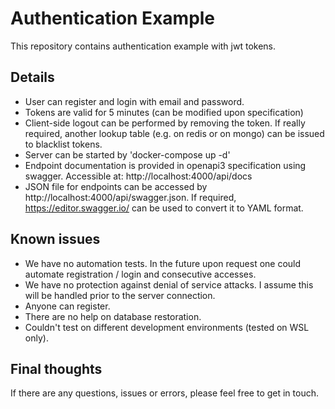 # Authentication Example

This repository contains authentication example with jwt tokens.

## Details

- User can register and login with email and password.
- Tokens are valid for 5 minutes (can be modified upon specification)
- Client-side logout can be performed by removing the token. If really required, another lookup table (e.g. on redis or on mongo) can be issued to blacklist tokens.
- Server can be started by 'docker-compose up -d'
- Endpoint documentation is provided in openapi3 specification using swagger. Accessible at: http://localhost:4000/api/docs
- JSON file for endpoints can be accessed by http://localhost:4000/api/swagger.json. If required, https://editor.swagger.io/ can be used to convert it to YAML format.

## Known issues

- We have no automation tests. In the future upon request one could automate registration / login and consecutive accesses. 
- We have no protection against denial of service attacks. I assume this will be handled prior to the server connection.
- Anyone can register.
- There are no help on database restoration.
- Couldn't test on different development environments (tested on WSL only). 

## Final thoughts

If there are any questions, issues or errors, please feel free to get in touch.